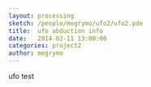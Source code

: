 ```yaml
---
layout: processing
sketch: /people/megrymo/ufo2/ufo2.pde
title:  ufo abduction info
date:   2014-02-11 13:00:00
categories: project2
author: megrymo
---
```


ufo test